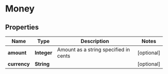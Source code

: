 

# Money

## Properties

Name | Type | Description | Notes
------------ | ------------- | ------------- | -------------
**amount** | **Integer** | Amount as a string specified in cents |  [optional]
**currency** | **String** |  |  [optional]



